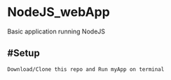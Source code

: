# NodeJS_webApp

Basic application running NodeJS


#Setup
-------
`````````
Download/Clone this repo and Run myApp on terminal
`````````
